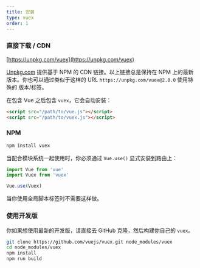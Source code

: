 ```yaml
---
title: 安装
type: vuex
order: 1
---
```


### 直接下载 / CDN

[https://unpkg.com/vuex](https://unpkg.com/vuex)

[Unpkg.com](https://unpkg.com) 提供基于 NPM 的 CDN 链接。以上链接总是保持在 NPM 上的最新版本。你也可以通过类似于这样的 URL `https://unpkg.com/vuex@2.0.0` 使用特殊的 版本/标签。

在包含 Vue 之后包含 `vuex`，它会自动安装：

``` html
<script src="/path/to/vue.js"></script>
<script src="/path/to/vuex.js"></script>
```

### NPM

``` bash
npm install vuex
```

当配合模块系统一起使用时，你必须通过 `Vue.use()` 显式安装到路由上：

``` js
import Vue from 'vue'
import Vuex from 'vuex'

Vue.use(Vuex)
```

当你使用全局脚本标签时不需要这样做。

### 使用开发版

你如果想使用最新的开发版，请直接去 GitHub 克隆，然后构建你自己的 `vuex`。

``` bash
git clone https://github.com/vuejs/vuex.git node_modules/vuex
cd node_modules/vuex
npm install
npm run build
```
